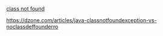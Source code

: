 

[class not found](https://www.cnblogs.com/wang-yaz/p/10410651.html)

https://dzone.com/articles/java-classnotfoundexception-vs-noclassdeffounderro